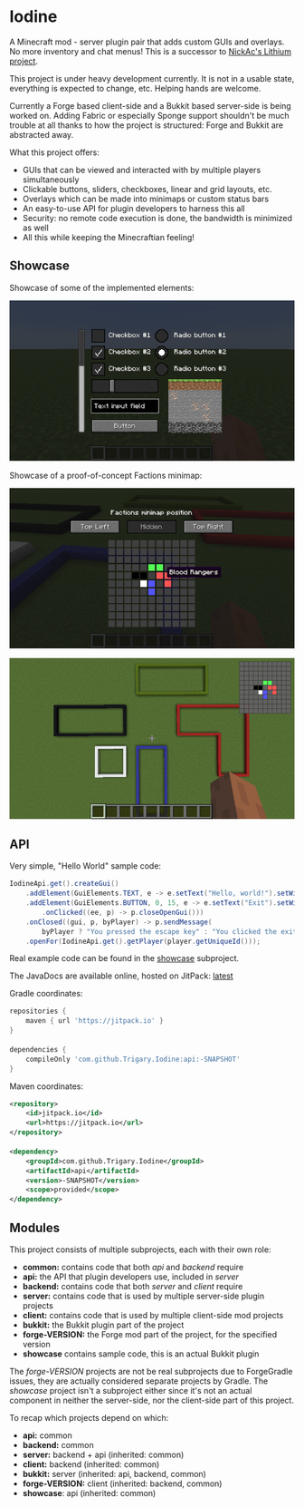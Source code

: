 # Iodine

A Minecraft mod - server plugin pair that adds custom GUIs and overlays.
No more inventory and chat menus!
This is a successor to [NickAc's Lithium project](https://www.spigotmc.org/threads/lithium.274569/).

This project is under heavy development currently.
It is not in a usable state, everything is expected to change, etc.
Helping hands are welcome.

Currently a Forge based client-side and a Bukkit based server-side is being worked on.
Adding Fabric or especially Sponge support shouldn't be much trouble at all thanks
to how the project is structured: Forge and Bukkit are abstracted away.

What this project offers:

 - GUIs that can be viewed and interacted with by multiple players simultaneously
 - Clickable buttons, sliders, checkboxes, linear and grid layouts, etc.
 - Overlays which can be made into minimaps or custom status bars
 - An easy-to-use API for plugin developers to harness this all
 - Security: no remote code execution is done, the bandwidth is minimized as well
 - All this while keeping the Minecraftian feeling!

## Showcase

Showcase of some of the implemented elements:

![](showcase/elements.png)

Showcase of a proof-of-concept Factions minimap:

![](showcase/minimap-menu.png)

![](showcase/minimap-overlay.png)

## API

Very simple, "Hello World" sample code:

```java
IodineApi.get().createGui()
    .addElement(GuiElements.TEXT, e -> e.setText("Hello, world!").setWidth(75))
    .addElement(GuiElements.BUTTON, 0, 15, e -> e.setText("Exit").setWidth(75)
        .onClicked((ee, p) -> p.closeOpenGui()))
    .onClosed((gui, p, byPlayer) -> p.sendMessage(
        byPlayer ? "You pressed the escape key" : "You clicked the exit button"))
    .openFor(IodineApi.get().getPlayer(player.getUniqueId()));
```

Real example code can be found in the [showcase](showcase/src/main/java/hu/trigary/iodine/showcase) subproject.

The JavaDocs are available online, hosted on JitPack: [latest](https://javadoc.jitpack.io/com/github/Trigary/Iodine/api/-SNAPSHOT/javadoc/)

Gradle coordinates:

```groovy
repositories {
    maven { url 'https://jitpack.io' }
}

dependencies {
    compileOnly 'com.github.Trigary.Iodine:api:-SNAPSHOT'
}
```

Maven coordinates:

```xml
<repository>
    <id>jitpack.io</id>
    <url>https://jitpack.io</url>
</repository>

<dependency>
    <groupId>com.github.Trigary.Iodine</groupId>
    <artifactId>api</artifactId>
    <version>-SNAPSHOT</version>
    <scope>provided</scope>
</dependency>
```

## Modules

This project consists of multiple subprojects, each with their own role:

 - **common:** contains code that both *api* and *backend* require
 - **api:** the API that plugin developers use, included in *server*
 - **backend:** contains code that both *server* and *client* require
 - **server:** contains code that is used by multiple server-side plugin projects
 - **client:** contains code that is used by multiple client-side mod projects
 - **bukkit:** the Bukkit plugin part of the project
 - **forge-VERSION:** the Forge mod part of the project, for the specified version
 - **showcase** contains sample code, this is an actual Bukkit plugin

The *forge-VERSION* projects are not be real subprojects due to
ForgeGradle issues, they are actually considered separate projects by Gradle.
The *showcase* project isn't a subproject either since it's not an actual
component in neither the server-side, nor the client-side part of this project.

To recap which projects depend on which:

 - **api:** common
 - **backend:** common
 - **server:** backend + api (inherited: common)
 - **client:** backend (inherited: common)
 - **bukkit:** server (inherited: api, backend, common)
 - **forge-VERSION:** client (inherited: backend, common)
 - **showcase**: api (inherited: common)
